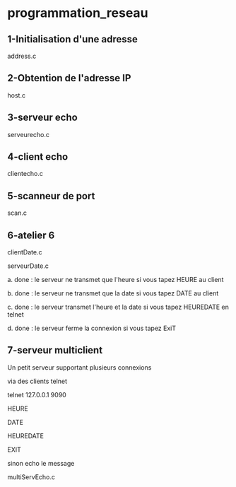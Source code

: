# programmation_reseau

## 1-Initialisation d'une adresse
address.c

## 2-Obtention de l'adresse IP
host.c

## 3-serveur echo
serveurecho.c

## 4-client echo
clientecho.c

## 5-scanneur de port
scan.c

## 6-atelier 6
clientDate.c

serveurDate.c

a. done : le serveur ne transmet que l'heure si vous tapez HEURE au client

b. done : le serveur ne transmet que la date si vous tapez DATE au client

c. done : le serveur transmet l'heure et la date si vous tapez HEUREDATE en telnet

d. done : le serveur ferme la connexion si vous tapez ExiT

## 7-serveur multiclient

Un petit serveur supportant plusieurs connexions

via des clients telnet

telnet 127.0.0.1 9090

HEURE

DATE

HEUREDATE

EXIT

sinon echo le message

multiServEcho.c
